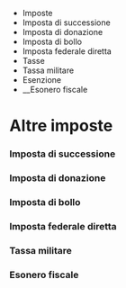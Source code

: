   * Imposte
  * Imposta di successione
  * Imposta di donazione
  * Imposta di bollo
  * Imposta federale diretta
  * Tasse
  * Tassa militare
  * Esenzione
  *  __Esonero fiscale

#  Altre imposte

### Imposta di successione

### Imposta di donazione

### Imposta di bollo

### Imposta federale diretta

### Tassa militare

### Esonero fiscale

